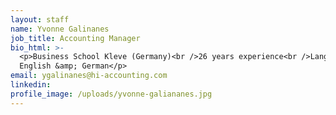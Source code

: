 ```yaml
---
layout: staff
name: Yvonne Galinanes
job_title: Accounting Manager
bio_html: >-
  <p>Business School Kleve (Germany)<br />26 years experience<br />Languages:
  English &amp; German</p>
email: ygalinanes@hi-accounting.com
linkedin:
profile_image: /uploads/yvonne-galiananes.jpg
---
```


